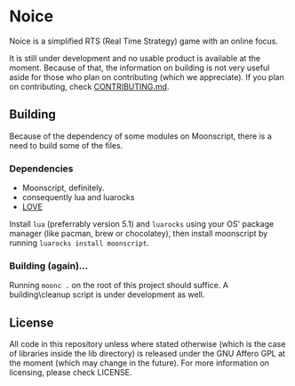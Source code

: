 # Noice

Noice is a simplified RTS (Real Time Strategy) game with an online focus.

It is still under development and no usable product is available at the moment.
Because of that, the information on building is not very useful aside for those
who plan on contributing (which we appreciate). If you plan on contributing,
check [CONTRIBUTING.md](CONTRIBUTING.md).

## Building

Because of the dependency of some modules on Moonscript, there is a need to
build some of the files.

### Dependencies

* Moonscript, definitely.
* consequently lua and luarocks
* [LOVE](http://love2d.org)

Install `lua` (preferrably version 5.1) and `luarocks` using your OS' package
manager (like pacman, brew or chocolatey), then install moonscript by running
`luarocks install moonscript`.

### Building (again)...

Running `moonc .` on the root of this project should suffice. A building\cleanup
script is under development as well.

## License

All code in this repository unless where stated otherwise (which is the case of
libraries inside the lib directory) is released under the GNU Affero GPL at the
moment (which may change in the future). For more information on licensing,
please check LICENSE.